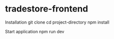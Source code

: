 # tradestore-frontend

Installation
git clone <repository-url>
cd project-directory
npm install

Start application
npm run dev
